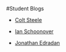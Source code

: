 #Student Blogs

* [Colt Steele](http://google.com)

* [Ian Schoonover](https://medium.com/@ianschoonover)

* [Jonathan Edradan](https://medium.com/@jmedradan)